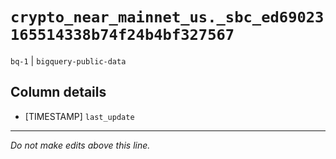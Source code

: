 # `crypto_near_mainnet_us._sbc_ed69023165514338b74f24b4bf327567`
`bq-1` | `bigquery-public-data`

## Column details
* [TIMESTAMP] `last_update`

-------------------------------------------------------------------------------
*Do not make edits above this line.*
